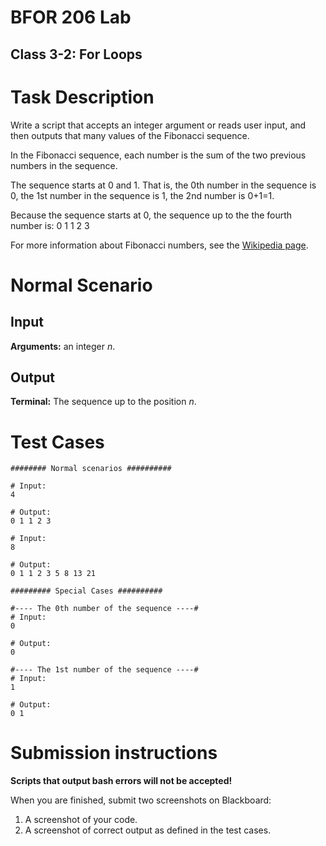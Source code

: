 # BFOR 206 Lab
## Class 3-2: For Loops


# Task Description

Write a script that accepts an integer argument or
reads user input, and then outputs that many
values of the Fibonacci sequence.

In the Fibonacci sequence, each number is the sum of
the two previous numbers in the sequence.

The sequence starts at 0 and 1. That is, the 0th
  number in the sequence is 0, the 1st number
  in the sequence is 1, the 2nd number is 0+1=1.

Because the sequence starts at 0,
the sequence up to the the fourth number is:
0 1 1 2 3

For more information about Fibonacci numbers,
see the
[Wikipedia page](https://en.wikipedia.org/wiki/Fibonacci_number).



# Normal Scenario

## Input
**Arguments:** an integer *n*.



## Output
**Terminal:** The sequence up to the position *n*.




# Test Cases

```shell
######## Normal scenarios ##########

# Input:
4

# Output:
0 1 1 2 3  

# Input:
8

# Output:
0 1 1 2 3 5 8 13 21

######### Special Cases ##########

#---- The 0th number of the sequence ----#
# Input:
0

# Output:
0

#---- The 1st number of the sequence ----#
# Input:
1

# Output:
0 1

```


# Submission instructions

**Scripts that output bash errors will not be accepted!**

When you are finished, submit two screenshots on Blackboard:
1.  A screenshot of your code.
2.  A screenshot of correct output as defined in the
    test  cases.
